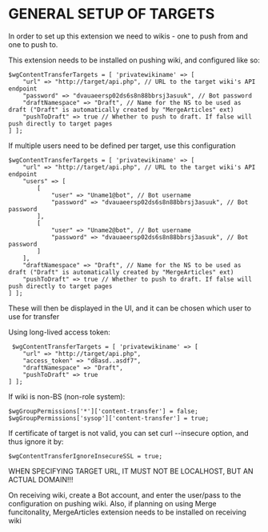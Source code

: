 # GENERAL SETUP OF TARGETS

In order to set up this extension we need to wikis - one to push from and one to push to.

This extension needs to be installed on pushing wiki, and configured like so:

    $wgContentTransferTargets = [ 'privatewikiname' => [
        "url" => "http://target/api.php", // URL to the target wiki's API endpoint
        "password" => "dvauaeersp02ds6s8n88bbrsj3asuuk", // Bot password
        "draftNamespace" => "Draft", // Name for the NS to be used as draft ("Draft" is automatically created by "MergeArticles" ext)
        "pushToDraft" => true // Whether to push to draft. If false will push directly to target pages
    ] ];

If multiple users need to be defined per target, use this configuration

    $wgContentTransferTargets = [ 'privatewikiname' => [
        "url" => "http://target/api.php", // URL to the target wiki's API endpoint
        "users" => [
            [
                "user" => "Uname1@bot", // Bot username
                "password" => "dvauaeersp02ds6s8n88bbrsj3asuuk", // Bot password
            ],
            [
                "user" => "Uname2@bot", // Bot username
                "password" => "dvauaeersp02ds6s8n88bbrsj3asuuk", // Bot password
            ]
        ],
        "draftNamespace" => "Draft", // Name for the NS to be used as draft ("Draft" is automatically created by "MergeArticles" ext)
        "pushToDraft" => true // Whether to push to draft. If false will push directly to target pages
    ] ];

These will then be displayed in the UI, and it can be chosen which user to use for transfer

Using long-lived access token:

     $wgContentTransferTargets = [ 'privatewikiname' => [
        "url" => "http://target/api.php",
        "access_token" => "d8asd..asdf7",
        "draftNamespace" => "Draft",
        "pushToDraft" => true
    ] ];


If wiki is non-BS (non-role system):

    $wgGroupPermissions['*']['content-transfer'] = false;
    $wgGroupPermissions['sysop']['content-transfer'] = true;

If certificate of target is not valid, you can set curl --insecure option, and thus ignore it by:

    $wgContentTransferIgnoreInsecureSSL = true;    

WHEN SPECIFYING TARGET URL, IT MUST NOT BE LOCALHOST, BUT AN ACTUAL DOMAIN!!!

On receiving wiki, create a Bot account, and enter the user/pass to the configuration on pushing wiki.
Also, if planning on using Merge funcitonality, MergeArticles extension needs to be installed on receiving wiki
